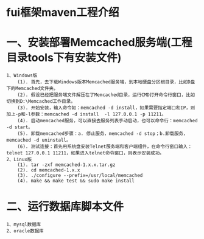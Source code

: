 # fui框架maven工程介绍
# 一、安装部署Memcached服务端(工程目录tools下有安装文件)
    1、Windows版
        (1). 首先，去下载Windows版本Memcached服务端，到本地硬盘分区根目录，比如D盘下的Memcached文件夹。
        (2). 假设已经把服务端文件解压在了Memcached目录，运行CMD打开命令行窗口，比如切换到D:\Memcached工作目录。
        (3). 开始安装，输入命令如：memcached -d install，如果需要指定端口和IP，则加上-p和-l参数：memcached -d install  -l 127.0.0.1 -p 11211。
        (4). 启动memcached服务，可以直接去服务列表手动启动，也可以命令行：memcached -d start。
        (5). 卸载memcached步骤：a. 停止服务，memcached -d stop；b.卸载服务，memcached -d uninstall。
        (6). 测试连接：首先用系统盘安装Telnet服务端和客户端组件，在命令行窗口输入：telnet 127.0.0.1 11211，如果进入telnet命令窗口，则表示安装成功。
    2、Linux版
        (1). tar -zxf memcached-1.x.x.tar.gz
        (2). cd memcached-1.x.x
        (3). ./configure --prefix=/usr/local/memcached
        (4). make && make test && sudo make install
# 二、运行数据库脚本文件
    1、mysql数据库
    2、oracle数据库